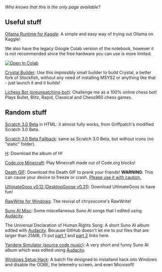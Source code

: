 <html>
   <head>
   </head>
   <body>
      <p>
         <i>Who knows that this is the only page available?</i>
      </p>
      <h2>
         Useful stuff
      </h2>
      <p>
         <a href="https://colab.research.google.com/github/preunpatching/preunpatching.github.io/blob/main/Ollama_Runtime_for_Google_Colab.ipynb">Ollama Runtime for Kaggle</a>: A simple and easy way of trying out Ollama on Kaggle!
         <p></p>
         We also have the legacy Google Colab version of the notebook, however it is not recommended since the free hardware you can use is more limited.
         <p></p>
         <a href="https://colab.research.google.com/github/preunpatching/preunpatching.github.io/blob/main/Ollama_Runtime_for_Google_Colab.ipynb" target="_parent"><img src="https://colab.research.google.com/assets/colab-badge.svg" alt="Open In Colab"/></a>
      </p>
      <p>
         <a href="crbuild.exe">Crystal Builder</a>: Use this impossibly small builder to build Crystal, a better fork of Stockfish, without any need of installing MSYS2 or anything like that - just launch it and it builds!
      </p>
      <p>
         <a href="https://lichess.org/@/preunpatching-bot">Lichess Bot (preunpatching-bot)</a>: Challenge me as a 100% online chess bot! Plays Bullet, Blitz, Rapid, Classical and Chess960 chess games.
      </p>
     <h2>Random stuff</h2>
      <p>
         <a href="/Scratch 3.0 Beta/Scratch 3.0 Beta.html">Scratch 3.0 Beta</a> in HTML: it almost fully works, from Griffpatch's modified Scratch 3.0 Beta.
      </p>
      <p>
         <a href="/Scratch 3.0 Beta Fallback/Scratch 3.0 Beta.html">Scratch 3.0 Beta Fallback</a>: same as Scratch 3.0 Beta, but without icons (no "static" folder). 
      </p>
      <p>
         <a href="h.zip">H</a>: Download the album of H!
      </p>
      <p>
         <a href="https://studio.code.org/c/2178019603">Code.org Minecraft</a>: Play Minecraft made out of Code.org blocks!
      </p>
      <p>
         <a href="death.zip">Death GIF</a>: Download the Death GIF to prank your friends!
         <b>WARNING</b>: This can cause your device to freeze or crash. <u>Please use it with caution.</u>
      </p>
      <p>
         <a href="UltimateGoos.zip">UltimateGoos v0.12 (DesktopGoose v0.31)</a>: Download UltimateGoos to have fun!
      </p>
      <p>
         <a href="RawWrite.zip">RawWrite for Windows</a>: The revival of chrysocome's RawWrite!
      </p>
      <p>
         <a href="Suno AI Misc.zip">Suno AI Misc</a>: Some miscellaneous Suno AI songs that I edited using <a href="https://www.audacityteam.org/">Audacity</a>.
      </p>
      <p>
         The Universal Declaration of Human Rights Song: A short Suno AI album edited with <a href="https://www.audacityteam.org/">Audacity</a>. Because GitHub doesn't let me to put files that are larger than 25MB, I'll put <a href="The Universal Declaration of Human Rights Song 1.zip">part 1</a> and <a href="The Universal Declaration of Human Rights Song 2.zip">part 2</a> links here.
      </p>
      <p>
         <a href="Yandere Simulator (source code music).zip">Yandere Simulator (source code music)</a>: A very short and funny Suno AI album which was edited using <a href="https://www.audacityteam.org/">Audacity</a>.
      </p>
      <p>
         <a href="setup.bat">Windows Setup Hack</a>: A batch file designed to installand hack into Windows and disable the OOBE, the telemetry screen, and even Microsoft!
      </p>
   </body>
</html>
